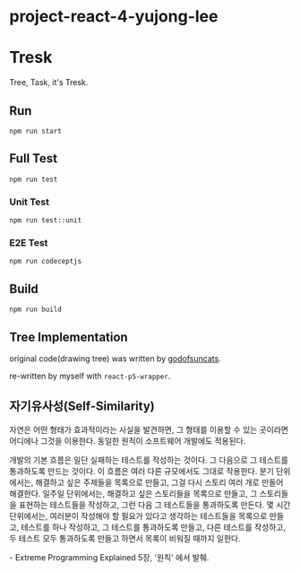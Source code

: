 # project-react-4-yujong-lee

# Tresk

Tree, Task, it's Tresk.

## Run

```
npm run start
```

## Full Test

```
npm run test
```

### Unit Test

```
npm run test::unit
```

### E2E Test

```
npm run codeceptjs
```

## Build

```
npm run build
```

## Tree Implementation

original code(drawing tree) was written by [godofsuncats](https://openprocessing.org/sketch/1210577).

re-written by myself with `react-p5-wrapper`.

## 자기유사성(Self-Similarity)

자연은 어떤 형태가 효과적이라는 사실을 발견하면, 그 형태를 이용할 수 있는 곳이라면 어디에나 그것을 이용한다. 동일한 원칙이 소프트웨어 개발에도 적용된다.

개발의 기본 흐름은 일단 실패하는 테스트를 작성하는 것이다. 그 다음으로 그 테스트를 통과하도록 만드는 것이다. 이 흐름은 여러 다른 규모에서도 그대로 작용한다. 분기 단위에서는, 해결하고 싶은 주제들을 목록으로 만들고, 그걸 다시 스토리 여러 개로 만들어 해결한다. 일주일 단위에서는, 해결하고 싶은 스토리들을 목록으로 만들고, 그 스토리들을 표현하는 테스트들을 작성하고, 그런 다음 그 테스트들을 통과하도록 만든다. 몇 시간 단위에서는, 여러분이 작성해야 할 필요가 있다고 생각하는 테스트들을 목록으로 만들고, 테스트를 하나 작성하고, 그 테스트를 통과하도록 만들고, 다른 테스트를 작성하고, 두 테스트 모두 통과하도록 만들고 하면서 목록이 비워질 때까지 일한다.

\- Extreme Programming Explained 5장, '원칙' 에서 발췌.
